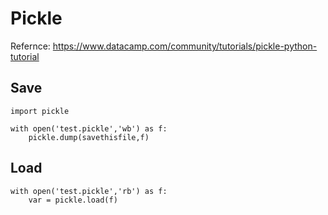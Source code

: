 # Pickle 

Refernce: https://www.datacamp.com/community/tutorials/pickle-python-tutorial

## Save 
```
import pickle 

with open('test.pickle','wb') as f: 
    pickle.dump(savethisfile,f)

```
## Load 
```
with open('test.pickle','rb') as f: 
    var = pickle.load(f)
```